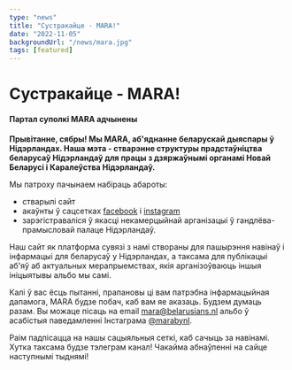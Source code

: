```yaml
---
type: "news"
title: "Сустракайце - MARA!"
date: "2022-11-05"
backgroundUrl: "/news/mara.jpg"
tags: [featured]
---
```


# Сустракайце - MARA!
#### Партал суполкі MARA адчынены

**Прывітанне, сябры! Мы MARA, аб'яднанне беларускай дыяспары ў Нідэрландах. Наша мэта - стварэнне структуры прадстаўніцтва 
беларусаў Нідэрландаў для працы з дзяржаўнымі органамі Новай Беларусі і Каралеўства Нідэрландаў.**

Мы патроху пачынаем набіраць абароты:
* стварылі сайт
* акаўнты ў сацсетках [facebook](https://facebook.com/marabynl) і [instagram](https://www.instagram.com/marabynl/)
* зарэгістраваліся ў якасці некамерцыйнай арганізацыі ў гандлёва-прамысловай палаце Нідэрландаў. 

Наш сайт як платформа сувязі з намі створаны для пашырэння навінаў і інфармацыі для беларусаў у Нідэрландах, а таксама для
публікацыі аб'яў аб актуальных мерапрыемствах, якія арганізоўваюць іншыя ініцыятывы альбо мы самі.

Калі ў вас ёсць пытанні, прапановы ці вам патрэбна інфармацыйная дапамога, MARA будзе побач, каб вам яе аказаць. 
Будзем думаць разам. Вы можаце пісаць на email [mara@belarusians.nl](mailto:mara@belarusians.nl) альбо ў асабістыя паведамленні Інстаграма [@marabynl](https://www.instagram.com/marabynl/).

Раім падпісацца на нашы сацыяльныя сеткі, каб сачыць за навінамі. Хутка таксама будзе тэлеграм канал! Чакайма абнаўленні на сайце наступнымі тыднямі!

